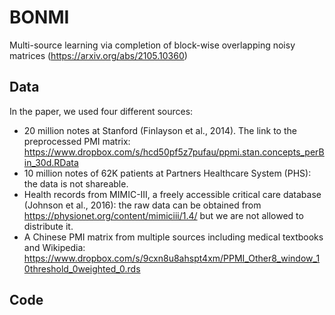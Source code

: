 # BONMI
Multi-source learning via completion of block-wise overlapping noisy matrices (https://arxiv.org/abs/2105.10360)


## Data
In the paper, we used four different sources:

- 20 million notes at Stanford (Finlayson et al., 2014). The link to the preprocessed PMI matrix: https://www.dropbox.com/s/hcd50pf5z7pufau/ppmi.stan.concepts_perBin_30d.RData
-  10 million notes of 62K patients at Partners Healthcare System (PHS): the data is not shareable.
-  Health records from MIMIC-III, a freely accessible critical care database (Johnson et al., 2016): the raw data can be obtained from https://physionet.org/content/mimiciii/1.4/ but we are not allowed to distribute it. 
-  A Chinese PMI matrix from multiple sources including medical textbooks and Wikipedia: https://www.dropbox.com/s/9cxn8u8ahspt4xm/PPMI_Other8_window_10threshold_0weighted_0.rds


## Code
